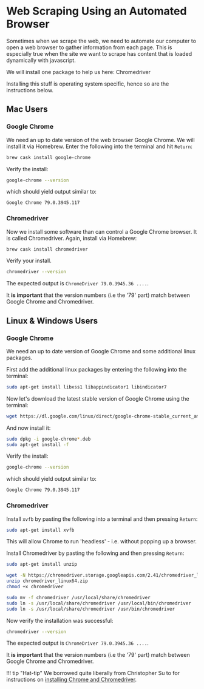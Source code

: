 <!-- markdownlint-disable MD024 -->
<!-- see https://github.com/DavidAnson/markdownlint for code to enable or disable rules -->
# Web Scraping Using an Automated Browser

Sometimes when we scrape the web, we need to automate our computer to open a web browser to gather information from each page.
This is especially true when the site we want to scrape has content that is loaded dynamically with javascript.

We will install one package to help us here: Chromedriver

Installing this stuff is operating system specific, hence so are the instructions below.

## Mac Users

### Google Chrome

We need an up to date version of the web browser Google Chrome.
We will install it via Homebrew.
Enter the following into the terminal and hit `Return`:

``` bash
brew cask install google-chrome
```

Verify the install:

``` bash
google-chrome --version
```

which should yield output similar to:

``` bash
Google Chrome 79.0.3945.117
```

### Chromedriver

Now we install some software than can control a Google Chrome browser.
It is called Chromedriver.
Again, install via Homebrew:

``` bash
brew cask install chromedriver
```

Verify your install.

``` bash
chromedriver --version
```

The expected output is `ChromeDriver 79.0.3945.36 ....`.

It **is important** that the version numbers (i.e the '79' part) match between Google Chrome and Chromedriver.

## Linux & Windows Users

### Google Chrome

We need an up to date version of Google Chrome and some additional linux packages.

First add the additional linux packages by entering the following into the terminal:

``` bash
sudo apt-get install libxss1 libappindicator1 libindicator7
```

Now let's download the latest stable version of Google Chrome using the terminal:

``` bash
wget https://dl.google.com/linux/direct/google-chrome-stable_current_amd64.deb
```

And now install it:

``` bash
sudo dpkg -i google-chrome*.deb
sudo apt-get install -f
```

Verify the install:

``` bash
google-chrome --version
```

which should yield output similar to:

``` bash
Google Chrome 79.0.3945.117
```

### Chromedriver

Install `xvfb` by pasting the following into a terminal and then pressing `Return`:

``` bash
sudo apt-get install xvfb
```

This will allow Chrome to run 'headless' - i.e. without popping up a browser.

Install Chromedriver by pasting the following and then pressing `Return`:

``` bash
sudo apt-get install unzip

wget -N https://chromedriver.storage.googleapis.com/2.41/chromedriver_linux64.zip
unzip chromedriver_linux64.zip
chmod +x chromedriver

sudo mv -f chromedriver /usr/local/share/chromedriver
sudo ln -s /usr/local/share/chromedriver /usr/local/bin/chromedriver
sudo ln -s /usr/local/share/chromedriver /usr/bin/chromedriver
```

Now verify the installation was successful:

``` bash
chromedriver --version
```

The expected output is `ChromeDriver 79.0.3945.36 ....`.

It **is important** that the version numbers (i.e the '79' part) match between Google Chrome and Chromedriver.

!!! tip "Hat-tip"
    We borrowed quite liberally from Christopher Su to for instructions on [installing Chrome and Chromedriver](https://christopher.su/2015/selenium-chromedriver-ubuntu/).
